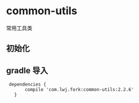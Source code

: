 # common-utils
常用工具类
## 初始化

            
## gradle 导入

     dependencies {
           compile 'com.lwj.fork:common-utils:2.2.6'
       }

